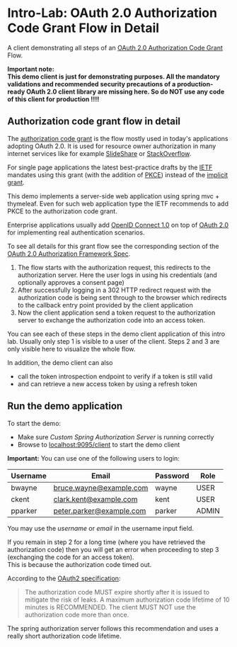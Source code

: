 # Intro-Lab: OAuth 2.0 Authorization Code Grant Flow in Detail

A client demonstrating all steps of an [OAuth 2.0 Authorization Code Grant](https://www.rfc-editor.org/rfc/rfc6749.html#page-24) Flow.

__Important note:   
This demo client is just for demonstrating purposes. All the mandatory validations
and recommended security precautions of a production-ready OAuth 2.0 client library are missing here. So do NOT use any code
of this client for production !!!!__

## Authorization code grant flow in detail

The [authorization code grant](https://www.rfc-editor.org/rfc/rfc6749.html#section-4.1) is the flow mostly used in today's applications adopting OAuth 2.0.
It is used for resource owner authorization in many internet services like for example [SlideShare](https://www.slideshare.net/) 
or [StackOverflow](https://stackoverflow.com/). 

For single page applications the latest best-practice drafts by the [IETF](https://datatracker.ietf.org/wg/oauth/documents/) mandates 
using this grant (with the addition of [PKCE](https://www.rfc-editor.org/rfc/rfc7636.html)) 
instead of the [implicit grant](https://www.rfc-editor.org/rfc/rfc6749.html#section-4.2).

This demo implements a server-side web application using spring mvc + thymeleaf. Even for such web application type the IETF recommends to add PKCE to the authorization code grant.

Enterprise applications usually add [OpenID Connect 1.0](https://openid.net/specs/openid-connect-core-1_0.html) 
on top of [OAuth 2.0](https://www.rfc-editor.org/rfc/rfc6749.html) for implementing real authentication scenarios. 
 
To see all details for this grant flow see the corresponding section of the 
[OAuth 2.0 Authorization Framework Spec](https://tools.ietf.org/html/rfc6749#section-4.1).

1. The flow starts with the authorization request, this redirects to the authorization server.
   Here the user logs in using his credentials (and optionally approves a consent page)
2. After successfully logging in a 302 HTTP redirect request with the authorization code is being sent through to the browser which redirects
   to the callback entry point provided by the client application 
3. Now the client application send a token request to the authorization server to exchange
   the authorization code into an access token.
   
You can see each of these steps in the demo client application of this intro lab.
Usually only step 1 is visible to a user of the client. Steps 2 and 3 are only visible here
to visualize the whole flow.

In addition, the demo client can also 
* call the token introspection endpoint to verify if a token is still valid 
* and can retrieve a new access token by using a refresh token
           
## Run the demo application           
                
To start the demo:

* Make sure _Custom Spring Authorization Server_ is running correctly
* Browse to [localhost:9095/client](http://localhost:9095/client) to start the demo client                  

__Important:__ You can use one of the following users to login:

| Username | Email                    | Password | Role  |
|----------|--------------------------|----------|-------|
| bwayne   | bruce.wayne@example.com  | wayne    | USER  |
| ckent    | clark.kent@example.com   | kent     | USER  |
| pparker  | peter.parker@example.com | parker   | ADMIN |

You may use the _username_ or _email_ in the username input field.

If you remain in step 2 for a long time (where you have retrieved the authorization code) then you will
get an error when proceeding to step 3 (exchanging the code for an access token).  
This is because the authorization code timed out.

According to the [OAuth2 specification](https://tools.ietf.org/html/rfc6749#section-4.1.2):

<blockquote cite="https://tools.ietf.org/html/rfc6749#section-4.1.2">
The authorization code MUST expire shortly after it is issued to mitigate the risk of leaks.  
A maximum authorization code lifetime of 10 minutes is RECOMMENDED. 
The client MUST NOT use the authorization code more than once. 
</blockquote>

The spring authorization server follows this recommendation and uses a really short authorization code lifetime.



